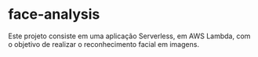 # face-analysis
Este projeto consiste em uma aplicação Serverless, em AWS Lambda, com o objetivo de realizar o reconhecimento facial em imagens.
